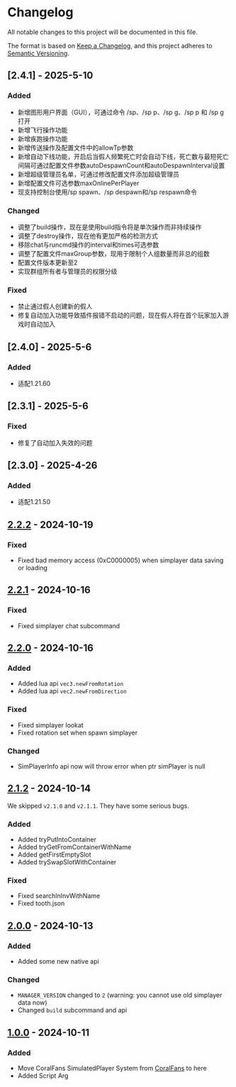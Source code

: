 # Changelog

All notable changes to this project will be documented in this file.

The format is based on [Keep a Changelog](https://keepachangelog.com/en/1.0.0/),
and this project adheres to [Semantic Versioning](https://semver.org/spec/v2.0.0.html).

## [2.4.1] - 2025-5-10

### Added

+ 新增图形用户界面（GUI），可通过命令 /sp、/sp p、/sp g、/sp p <spname : string> 和 /sp g <groupname : string> 打开
+ 新增飞行操作功能
+ 新增疾跑操作功能
+ 新增传送操作及配置文件中的allowTp参数
+ 新增自动下线功能，开启后当假人频繁死亡时会自动下线，死亡数与最短死亡间隔可通过配置文件参数autoDespawnCount和autoDespawnInterval设置
+ 新增超级管理员名单，可通过修改配置文件添加超级管理员
+ 新增配置文件可选参数maxOnlinePerPlayer
+ 现支持控制台使用/sp spawn、/sp despawn和/sp respawn命令

### Changed

+ 调整了build操作，现在是使用build指令将是单次操作而非持续操作
+ 调整了destroy操作，现在他有更加严格的检测方式
+ 移除chat与runcmd操作的interval和times可选参数
+ 调整了配置文件maxGroup参数，现用于限制个人组数量而非总的组数
+ 配置文件版本更新至2
+ 实现群组所有者与管理员的权限分级

### Fixed

+ 禁止通过假人创建新的假人
+ 修复自动加入功能导致插件报错不启动的问题，现在假人将在首个玩家加入游戏时自动加入

## [2.4.0] - 2025-5-6

### Added

+ 适配1.21.60

## [2.3.1] - 2025-5-6

### Fixed

+ 修复了自动加入失效的问题

## [2.3.0] - 2025-4-26

### Added

+ 适配1.21.50

## [2.2.2] - 2024-10-19

### Fixed

+ Fixed bad memory access (0xC0000005) when simplayer data saving or loading

## [2.2.1] - 2024-10-16

### Fixed

+ Fixed simplayer chat subcommand

## [2.2.0] - 2024-10-16

### Added

+ Added lua api `vec3.newFromRotation`
+ Added lua api `vec2.newFromDirection`

### Fixed

+ Fixed simplayer lookat
+ Fixed rotation set when spawn simplayer

### Changed

+ SimPlayerInfo api now will throw error when ptr simPlayer is null

## [2.1.2] - 2024-10-14

We skipped `v2.1.0` and `v2.1.1`. They have some serious bugs.

### Added

+ Added tryPutIntoContainer
+ Added tryGetFromContainerWithName
+ Added getFirstEmptySlot
+ Added trySwapSlotWithContainer

### Fixed

+ Fixed searchInInvWithName
+ Fixed tooth.json

## [2.0.0] - 2024-10-13

### Added

+ Added some new native api

### Changed

+ `MANAGER_VERSION` changed to `2` (warning: you cannot use old simplayer data now)
+ Changed `build` subcommand and api

## [1.0.0] - 2024-10-11

### Added

+ Move CoralFans SimulatedPlayer System from [CoralFans](https://github.com/CoralFans-Dev/CoralFans) to here
+ Added Script Arg

[2.2.2]: https://github.com/CoralFans-Dev/CFSP/compare/v2.2.1...v2.2.2
[2.2.1]: https://github.com/CoralFans-Dev/CFSP/compare/v2.2.0...v2.2.1
[2.2.0]: https://github.com/CoralFans-Dev/CFSP/compare/v2.1.2...v2.2.0
[2.1.2]: https://github.com/CoralFans-Dev/CFSP/compare/v2.0.0...v2.1.2
[2.0.0]: https://github.com/CoralFans-Dev/CFSP/compare/v1.0.0...v2.0.0
[1.0.0]: https://github.com/CoralFans-Dev/CFSP/releases/tag/v1.0.0
